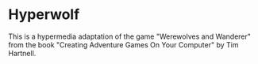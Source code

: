 # Hyperwolf

This is a hypermedia adaptation of the game "Werewolves and Wanderer" from the book "Creating Adventure Games On Your Computer" by Tim Hartnell.
